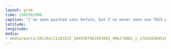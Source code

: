 ```yaml
---
layout: gram
time: 1365391986
caption: "I've seen painted vans before, but I've never seen one THIS painted. Aloha Style!"
latitude: 
longitude: 
media:
- media/posts/201304/11283225_1649387461963003_906270081_n_17842658452000351.jpg
---
```

